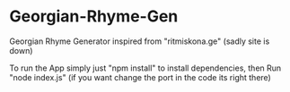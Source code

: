 # Georgian-Rhyme-Gen
Georgian Rhyme Generator inspired from "ritmiskona.ge" (sadly site is down)

To run the App simply just "npm install" to install dependencies,
then Run "node index.js" (if you want change the port in the code its right there)
